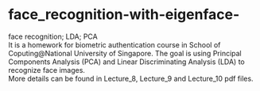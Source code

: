 # face_recognition-with-eigenface-
face recognition; LDA; PCA  
It is a homework for biometric authentication course in School of Coputing@National University of Singapore.  The goal is using Principal Components Analysis (PCA) and Linear Discriminating Analysis (LDA) to recognize face images.  
More details can be found in Lecture_8, Lecture_9 and Lecture_10 pdf files.

